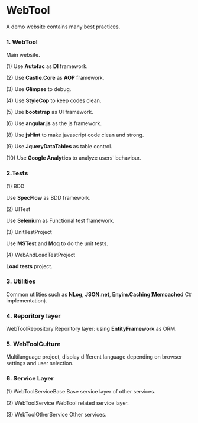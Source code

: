 WebTool
=======

A demo website contains many best practices.

### 1. WebTool
Main website.

(1) Use **Autofac** as **DI** framework.

(2) Use **Castle.Core** as **AOP** framework.

(3) Use **Glimpse** to debug.

(4) Use **StyleCop** to keep codes clean.

(5) Use **bootstrap** as UI framework.

(6) Use **angular.js** as the js framework.

(8) Use **jsHint** to make javascript code clean and strong.

(9) Use **JqueryDataTables** as table control.

(10) Use **Google Analytics** to analyze users' behaviour.

### 2.Tests
(1) BDD

Use **SpecFlow** as BDD framework.

(2) UITest

Use **Selenium** as Functional test framework.

(3) UnitTestProject

Use **MSTest** and **Moq** to do the unit tests.

(4) WebAndLoadTestProject

**Load tests** project.

### 3. Utilities
Common utilities such as **NLog**, **JSON.net**, **Enyim.Caching**(**Memcached** C# implementation).

### 4. Reporitory layer
WebToolRepository
Reporitory layer: using **EntityFramework** as ORM.

### 5. WebToolCulture
Multilanguage project, display different language depending on browser settings and user selection.

### 6. Service Layer
(1) WebToolServiceBase
Base service layer of other services.

(2) WebToolService
WebTool related service layer.

(3) WebToolOtherService
Other services.
